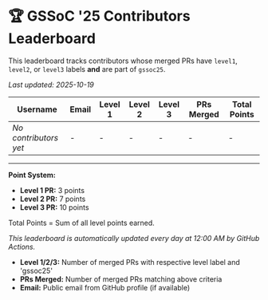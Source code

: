 # 🏆 GSSoC '25 Contributors Leaderboard

This leaderboard tracks contributors whose merged PRs have `level1`, `level2`, or `level3` labels **and** are part of `gssoc25`.

*Last updated: 2025-10-19*

| Username | Email | Level 1 | Level 2 | Level 3 | PRs Merged | Total Points |
|----------|-------|---------|---------|---------|------------|--------------|
| *No contributors yet* | - | - | - | - | - | - |

---

**Point System:**
- **Level 1 PR:** 3 points
- **Level 2 PR:** 7 points
- **Level 3 PR:** 10 points

Total Points = Sum of all level points earned.

*This leaderboard is automatically updated every day at 12:00 AM by GitHub Actions.*

- **Level 1/2/3:** Number of merged PRs with respective level label and 'gssoc25'
- **PRs Merged:** Number of merged PRs matching above criteria
- **Email:** Public email from GitHub profile (if available)
